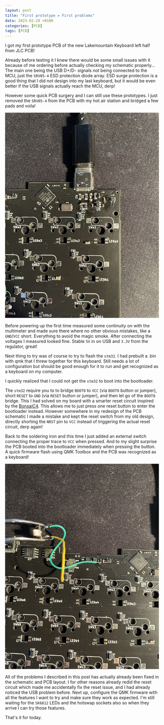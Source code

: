 ```yaml
---
layout: post
title: "First prototype = First problems"
data: 2023-02-28 +0100
categories: [PCB]
tags: [PCB]
---
```


I got my first prototype PCB of the new Lakemountain Keyboard left half from JLC PCB!

Already before testing it I knew there would be some small issues with it because of me ordering before actually checking my schematic properly... The main one being the USB D+/D- signals not being connected to the MCU, just the `SRV05-4` ESD protection diode array. ESD surge protection is a good thing that I did not design into my last keyboard, but it would be even better if the USB signals actually reach the MCU, derp!

However some quick PCB surgery and I can still use these prototypes. I just removed the `SRV05-4` from the PCB with my hot air station and bridged a few pads and voila!

![pcb-usb-fixed](/assets/img/230228/IMG_1762.JPEG)

Before powering up the first time measured some continuity on with the multimeter and made sure there where no other obvious mistakes, like a `GND`/`VCC` short. Everything to avoid the magic smoke.
After connecting the voltages I measured looked fine. Stable `5V` in on USB and `3.3V` from the regulator, great!

Next thing to try was of course to try to flash the `stm32`. I had prebuilt a .bin with qmk that I threw together for this keyboard. Still needs a lot of configuration but should be good enough for it to run and get recognized as a keyboard on my computer.

I quickly realized that I could not get the `stm32` to boot into the bootloader.

The `stm32` require you to to bridge `BOOT0` to `VCC` (via `BOOT0` button or jumper), short `RESET` to `GND` (via `RESET` button or jumper), and then let go of the `BOOT0` bridge. This I had solved on my board with a smarter reset circuit inspired by the [BonsaiC4](https://shop.custommk.com/products/bonsai-c4-microcontroller-board). This allows me to just press one reset button to enter the bootloader instead. However somewhere in my redesign of the PCB schematic I made a mistake and kept the reset switch from my old design, directly shorting the `NRST` pin to `VCC` instead of triggering the actual reset circuit, derp again!

Back to the soldering iron and this time I just added an external switch connecting the proper trace to `VCC` when pressed. And to my slight surprise the PCB booted into the bootloader immediately when pressing the button. A quick firmware flash using QMK Toolbox and the PCB was recognized as a keyboard!

![pcb-usb-fixed](/assets/img/230228/IMG_1763.JPEG)

All of the problems I described in this post has actually already been fixed in the schematic and PCB layout. I for other reasons already redid the reset circuit which made me accidentally fix the reset issue, and I had already noticed the USB problem before. Next up, configure the QMK firmware with all the features I want to try and make sure they work as expected. I'm still waiting for the `SK6812` LEDs and the hotswap sockets also so when they arrive I can try those features.

That's it for today.
